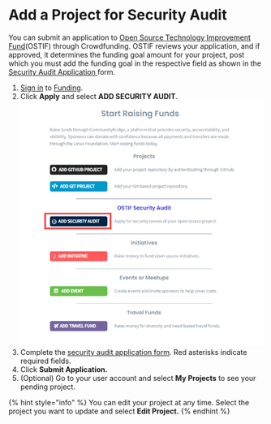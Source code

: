# Add a Project for Security Audit

You can submit an application to [Open Source Technology Improvement Fund](https://ostif.org/the-ostif-mission/)\(OSTIF\) through Crowdfunding. OSTIF reviews your application, and if approved, it determines the funding goal amount for your project, post which you must add the funding goal in the respective field as shown in the [Security Audit Application ](../security-audit-application.md)form.

1. [Sign in](../../sso/sign-in/) to [Funding](https://funding.communitybridge.org/).
2. Click **Apply** and select **ADD SECURITY AUDIT**.  ![](../../.gitbook/assets/add-security-audit.png) 
3. Complete the [security audit application form](../security-audit-application.md). Red asterisks indicate required fields.
4. Click **Submit Application.**
5. \(Optional\) Go to your user account and select **My Projects** to see your pending project.

{% hint style="info" %}
You can edit your project at any time. Select the project you want to update and select **Edit Project.**
{% endhint %}

  




